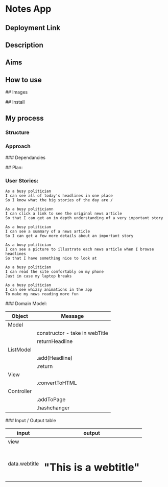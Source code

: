 # Notes App 

## Deployment Link

## Description 

## Aims 

## How to use

## Images 

## Install

## My process 
### Structure
### Approach
### Dependancies 



## Plan:
### User Stories: 

```
As a busy politician
I can see all of today's headlines in one place
So I know what the big stories of the day are / 

As a busy politiciann 
I can click a link to see the original news article
So that I can get an in depth understanding of a very important story

As a busy politician
I can see a summary of a news article
So I can get a few more details about an important story

As a busy politician
I can see a picture to illustrate each news article when I browse headlines
So that I have something nice to look at

As a busy politician
I can read the site comfortably on my phone
Just in case my laptop breaks

As a busy politician
I can see whizzy animations in the app
To make my news reading more fun
```

### Domain Model:

Object | Message 
|------|-------|
|Model |       |
|      | constructor - take in webTitle |
||       returnHeadline |
|ListModel | |
||          .add(Headline) | 
||          .return |
|View||
|| .convertToHTML |
|Controller| |
|| .addToPage ||
|| .hashchanger 


### Input / Output table

input| output
----|------
|view|| 
|data.webtitle | <h1>"This is a webtitle"</h1>

